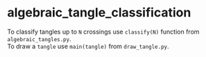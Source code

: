 # algebraic_tangle_classification

To classify tangles up to `N` crossings use `classify(N)` function from `algebraic_tangles.py`.\
To draw a `tangle` use `main(tangle)` from `draw_tangle.py`.
